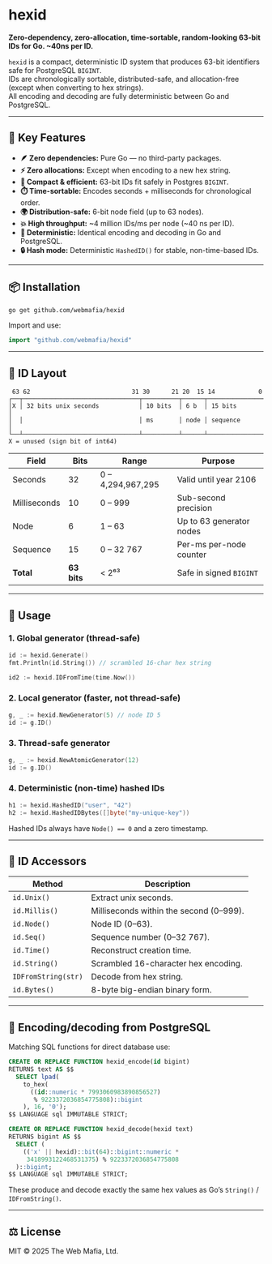 # hexid

**Zero-dependency, zero-allocation, time-sortable, random-looking 63-bit IDs for Go. ~40ns per ID.**

`hexid` is a compact, deterministic ID system that produces 63-bit identifiers safe for PostgreSQL `BIGINT`.  
IDs are chronologically sortable, distributed-safe, and allocation-free (except when converting to hex strings).  
All encoding and decoding are fully deterministic between Go and PostgreSQL.

---

## 🚀 Key Features

- **🪶 Zero dependencies:** Pure Go — no third-party packages.  
- **⚡ Zero allocations:** Except when encoding to a new hex string.  
- **🐘 Compact & efficient:** 63-bit IDs fit safely in Postgres `BIGINT`.  
- **⏱️ Time-sortable:** Encodes seconds + milliseconds for chronological order.  
- **🌍 Distribution-safe:** 6-bit node field (up to 63 nodes).  
- **💥 High throughput:** ~4 million IDs/ms per node (~40 ns per ID).  
- **🧠 Deterministic:** Identical encoding and decoding in Go and PostgreSQL.  
- **🔒 Hash mode:** Deterministic `HashedID()` for stable, non-time-based IDs.  

---

## 📦 Installation

```bash
go get github.com/webmafia/hexid
```

Import and use:

```go
import "github.com/webmafia/hexid"
```

---

## 🧩 ID Layout

```
 63 62                            31 30      21 20  15 14            0
┌──┬────────────────────────────────┬──────────┬──────┬───────────────┐
│X │ 32 bits unix seconds           │ 10 bits  │ 6 b  │ 15 bits       │
│  │                                │ ms       │ node │ sequence      │
└──┴────────────────────────────────┴──────────┴──────┴───────────────┘
X = unused (sign bit of int64)
````

| Field        | Bits        | Range             | Purpose                  |
| ------------ | ----------- | ----------------- | ------------------------ |
| Seconds      | 32          | 0 – 4,294,967,295 | Valid until year 2106    |
| Milliseconds | 10          | 0 – 999           | Sub-second precision     |
| Node         | 6           | 1 – 63            | Up to 63 generator nodes |
| Sequence     | 15          | 0 – 32 767        | Per-ms per-node counter  |
| **Total**    | **63 bits** | < 2⁶³             | Safe in signed `BIGINT`  |

---

## 🧰 Usage

### 1. Global generator (thread-safe)

```go
id := hexid.Generate()
fmt.Println(id.String()) // scrambled 16-char hex string

id2 := hexid.IDFromTime(time.Now())
````

### 2. Local generator (faster, not thread-safe)

```go
g, _ := hexid.NewGenerator(5) // node ID 5
id := g.ID()
```

### 3. Thread-safe generator

```go
g, _ := hexid.NewAtomicGenerator(12)
id := g.ID()
```

### 4. Deterministic (non-time) hashed IDs

```go
h1 := hexid.HashedID("user", "42")
h2 := hexid.HashedIDBytes([]byte("my-unique-key"))
```

Hashed IDs always have `Node() == 0` and a zero timestamp.

---

## 🧩 ID Accessors

| Method              | Description                             |
| ------------------- | --------------------------------------- |
| `id.Unix()`         | Extract unix seconds.                   |
| `id.Millis()`       | Milliseconds within the second (0–999). |
| `id.Node()`         | Node ID (0–63).                         |
| `id.Seq()`          | Sequence number (0–32 767).             |
| `id.Time()`         | Reconstruct creation time.              |
| `id.String()`       | Scrambled 16-character hex encoding.    |
| `IDFromString(str)` | Decode from hex string.                 |
| `id.Bytes()`        | 8-byte big-endian binary form.          |

---

## 🐘 Encoding/decoding from PostgreSQL

Matching SQL functions for direct database use:

```sql
CREATE OR REPLACE FUNCTION hexid_encode(id bigint)
RETURNS text AS $$
  SELECT lpad(
    to_hex(
      ((id::numeric * 7993060983890856527)
       % 9223372036854775808)::bigint
    ), 16, '0');
$$ LANGUAGE sql IMMUTABLE STRICT;

CREATE OR REPLACE FUNCTION hexid_decode(hexid text)
RETURNS bigint AS $$
  SELECT (
    (('x' || hexid)::bit(64)::bigint::numeric *
     3418993122468531375) % 9223372036854775808
  )::bigint;
$$ LANGUAGE sql IMMUTABLE STRICT;
```

These produce and decode exactly the same hex values as Go’s `String()` / `IDFromString()`.

---

## ⚖️ License

MIT © 2025 The Web Mafia, Ltd.
